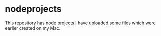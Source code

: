 # nodeprojects
This repository has node projects
I have uploaded some files which were earlier created on my Mac.
